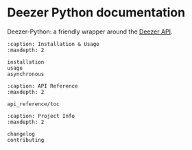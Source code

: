 # Deezer Python documentation

Deezer-Python: a friendly wrapper around the [Deezer API](http://developers.deezer.com/api).

```{toctree}
:caption: Installation & Usage
:maxdepth: 2

installation
usage
asynchronous
```

```{toctree}
:caption: API Reference
:maxdepth: 2

api_reference/toc
```

```{toctree}
:caption: Project Info
:maxdepth: 2

changelog
contributing
```

